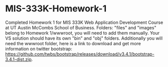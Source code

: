 # MIS-333K-Homework-1
Completed Homework 1 for MIS 333K Web Application Development Course at UT Austin McCombs School of Business. Folders: "files" and "images" belong to Homework 1/wwwroot, you will need to add them manually. Your VS solution should have its own "bin" and "obj" folders. Additionally you will need the wwwroot folder, here is a link to download and get more information on twitter bootstrap: https://github.com/twbs/bootstrap/releases/download/v3.4.1/bootstrap-3.4.1-dist.zip.
